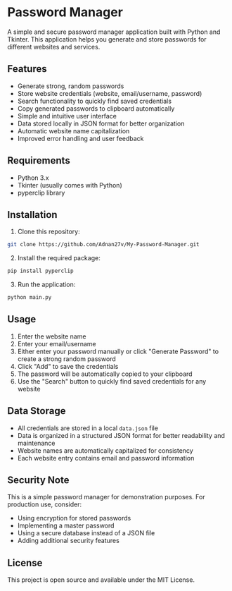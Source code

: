 # Password Manager

A simple and secure password manager application built with Python and Tkinter. This application helps you generate and store passwords for different websites and services.

## Features

- Generate strong, random passwords
- Store website credentials (website, email/username, password)
- Search functionality to quickly find saved credentials
- Copy generated passwords to clipboard automatically
- Simple and intuitive user interface
- Data stored locally in JSON format for better organization
- Automatic website name capitalization
- Improved error handling and user feedback

## Requirements

- Python 3.x
- Tkinter (usually comes with Python)
- pyperclip library

## Installation

1. Clone this repository:
```bash
git clone https://github.com/Adnan27v/My-Password-Manager.git
```

2. Install the required package:
```bash
pip install pyperclip
```

3. Run the application:
```bash
python main.py
```

## Usage

1. Enter the website name
2. Enter your email/username
3. Either enter your password manually or click "Generate Password" to create a strong random password
4. Click "Add" to save the credentials
5. The password will be automatically copied to your clipboard
6. Use the "Search" button to quickly find saved credentials for any website

## Data Storage

- All credentials are stored in a local `data.json` file
- Data is organized in a structured JSON format for better readability and maintenance
- Website names are automatically capitalized for consistency
- Each website entry contains email and password information

## Security Note

This is a simple password manager for demonstration purposes. For production use, consider:
- Using encryption for stored passwords
- Implementing a master password
- Using a secure database instead of a JSON file
- Adding additional security features

## License

This project is open source and available under the MIT License. 